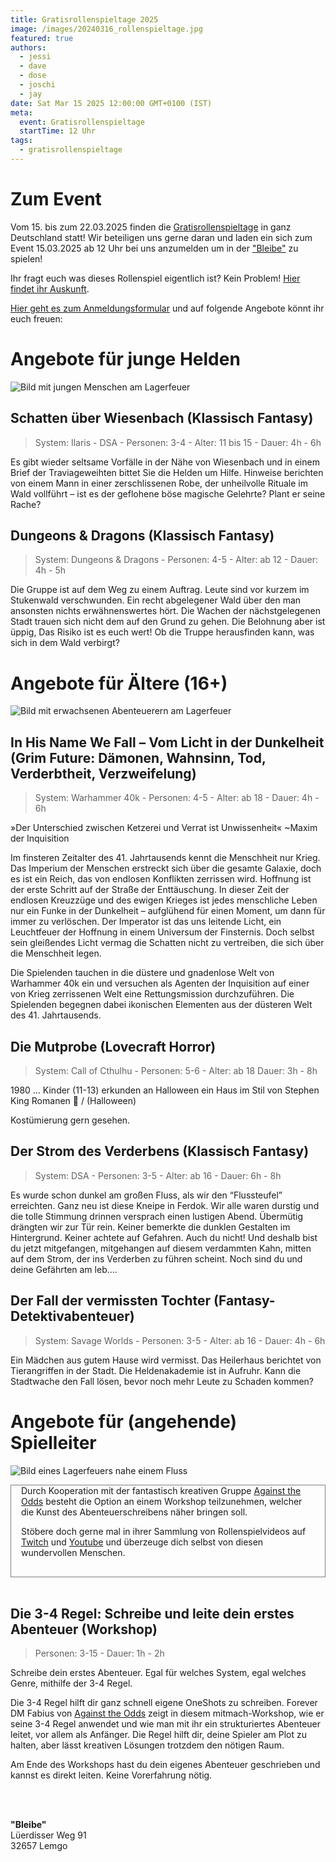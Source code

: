 ```yaml
---
title: Gratisrollenspieltage 2025
image: /images/20240316_rollenspieltage.jpg
featured: true
authors:
  - jessi
  - dave
  - dose
  - joschi
  - jay
date: Sat Mar 15 2025 12:00:00 GMT+0100 (IST)
meta:
  event: Gratisrollenspieltage
  startTime: 12 Uhr
tags:
  - gratisrollenspieltage
---
```


# Zum Event
Vom 15. bis zum 22.03.2025 finden die [Gratisrollenspieltage](https://www.gratisrollenspieltag.de/) in ganz Deutschland statt! Wir beteiligen uns gerne daran und laden ein sich zum Event 15.03.2025 ab 12 Uhr bei uns anzumelden um in der <a href="#bleibe">"Bleibe"</a> zu spielen!

Ihr fragt euch was dieses Rollenspiel eigentlich ist? Kein Problem! [Hier findet ihr Auskunft](https://www.gratisrollenspieltag.de/hilfe-zum-rollenspiel).

[Hier geht es zum Anmeldungsformular](https://docs.google.com/forms/d/1ObtW4qycXQPkwPfpa1dZeI06j39Zz1BGWM5n7Pbgazo/viewform) und auf folgende Angebote könnt ihr euch freuen:

# Angebote für junge Helden

![Bild mit jungen Menschen am Lagerfeuer](/images/20240316_junge_helden.png)

## Schatten über Wiesenbach (Klassisch Fantasy)

> System: Ilaris - DSA - Personen: 3-4 - Alter: 11 bis 15 - Dauer: 4h - 6h

Es gibt wieder seltsame Vorfälle in der Nähe von Wiesenbach und in einem Brief der Traviageweihten bittet Sie die Helden um Hilfe. Hinweise berichten von einem Mann in einer zerschlissenen Robe, der unheilvolle Rituale im Wald vollführt – ist es der geflohene böse magische Gelehrte? Plant er seine Rache?


## Dungeons & Dragons (Klassisch Fantasy)

> System: Dungeons & Dragons - Personen: 4-5 - Alter: ab 12 - Dauer: 4h - 5h

Die Gruppe ist auf dem Weg zu einem Auftrag. Leute sind vor kurzem im Stukenwald verschwunden. Ein recht abgelegener Wald über den man ansonsten nichts erwähnenswertes hört. Die Wachen der nächstgelegenen Stadt trauen sich nicht dem auf den Grund zu gehen. Die Belohnung aber ist üppig, Das Risiko ist es euch wert!
Ob die Truppe herausfinden kann, was sich in dem Wald verbirgt?


# Angebote für Ältere (16+)

![Bild mit erwachsenen Abenteuerern am Lagerfeuer](/images/20240316_recken.png)

## In His Name We Fall – Vom Licht in der Dunkelheit (Grim Future: Dämonen, Wahnsinn, Tod, Verderbtheit, Verzweifelung)

> System: Warhammer 40k - Personen: 4-5 - Alter: ab 18 - Dauer: 4h - 6h

»Der Unterschied zwischen Ketzerei und Verrat ist Unwissenheit« ~Maxim der Inquisition

Im finsteren Zeitalter des 41. Jahrtausends kennt die Menschheit nur Krieg. Das Imperium der Menschen erstreckt sich über die gesamte Galaxie, doch es ist ein Reich, das von endlosen Konflikten zerrissen wird. Hoffnung ist der erste Schritt auf der Straße der Enttäuschung. In dieser Zeit der endlosen Kreuzzüge und des ewigen Krieges ist jedes menschliche Leben nur ein Funke in der Dunkelheit – aufglühend für einen Moment, um dann für immer zu verlöschen. Der Imperator ist das uns leitende Licht, ein Leuchtfeuer der Hoffnung in einem Universum der Finsternis. Doch selbst sein gleißendes Licht vermag die Schatten nicht zu vertreiben, die sich über die Menschheit legen.

Die Spielenden tauchen in die düstere und gnadenlose Welt von Warhammer 40k ein und versuchen als Agenten der Inquisition auf einer von Krieg zerrissenen Welt eine Rettungsmission durchzuführen. Die Spielenden begegnen dabei ikonischen Elementen aus der düsteren Welt des 41. Jahrtausends.


## Die Mutprobe (Lovecraft Horror)

> System: Call of Cthulhu - Personen: 5-6 - Alter: ab 18 Dauer: 3h - 8h

1980 … Kinder (11-13) erkunden an Halloween ein Haus im Stil von Stephen King Romanen 🙂 / (Halloween)  

Kostümierung gern gesehen.


## Der Strom des Verderbens (Klassisch Fantasy)

> System: DSA - Personen: 3-5 - Alter: ab 16 - Dauer: 6h - 8h

Es wurde schon dunkel am großen Fluss, als wir den “Flussteufel” erreichten. Ganz neu ist diese Kneipe in Ferdok. Wir alle waren durstig und die tolle Stimmung drinnen versprach einen lustigen Abend. Übermütig drängten wir zur Tür rein. Keiner bemerkte die dunklen Gestalten im Hintergrund. Keiner achtete auf Gefahren. Auch du nicht! Und deshalb bist du jetzt mitgefangen, mitgehangen auf diesem verdammten Kahn, mitten auf dem Strom, der ins Verderben zu führen scheint. Noch sind du und deine Gefährten am leb….


## Der Fall der vermissten Tochter (Fantasy-Detektivabenteuer)

> System: Savage Worlds - Personen: 3-5 - Alter: ab 16 - Dauer: 4h - 6h

Ein Mädchen aus gutem Hause wird vermisst. Das Heilerhaus berichtet von Tierangriffen in der Stadt. Die Heldenakademie ist in Aufruhr. Kann die Stadtwache den Fall lösen, bevor noch mehr Leute zu Schaden kommen?



# Angebote für (angehende) Spielleiter

![Bild eines Lagerfeuers nahe einem Fluss](/images/20240316_streamers.png)

<div style="border: 1px solid grey; padding: 0 1rem 1rem 1rem;">
Durch Kooperation mit der fantastisch kreativen Gruppe <a href="https://againsttheodds.de/">Against the Odds</a> besteht die Option an einem Workshop teilzunehmen, welcher die Kunst des Abenteuerschreibens näher bringen soll.

Stöbere doch gerne mal in ihrer Sammlung von Rollenspielvideos auf <a href="https://www.twitch.tv/AgainsttheOddsDE/videos">Twitch</a> und <a href="https://www.youtube.com/@AgainsttheOddsDE/videos">Youtube</a> und überzeuge dich selbst von diesen wundervollen Menschen.
</div>

<br>

## Die 3-4 Regel: Schreibe und leite dein erstes Abenteuer (Workshop)

> Personen: 3-15 - Dauer: 1h - 2h

Schreibe dein erstes Abenteuer. Egal für welches System, egal welches Genre, mithilfe der 3-4 Regel.

Die 3-4 Regel hilft dir ganz schnell eigene OneShots zu schreiben. Forever DM Fabius von <a href="https://againsttheodds.de/">Against the Odds</a> zeigt in diesem mitmach-Workshop, wie er seine 3-4 Regel anwendet und wie man mit ihr ein strukturiertes Abenteuer leitet, vor allem als Anfänger. Die Regel hilft dir, deine Spieler am Plot zu halten, aber lässt kreativen Lösungen trotzdem den nötigen Raum.

Am Ende des Workshops hast du dein eigenes Abenteuer geschrieben und kannst es direkt leiten. Keine Vorerfahrung nötig.



<p id="bleibe">
  <br>
  <br>

  <strong>"Bleibe"</strong><br>
  Lüerdisser Weg 91<br>
  32657 Lemgo
</p>
